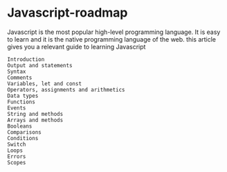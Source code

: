 # Javascript-roadmap



Javascript is the most popular high-level programming language. It is easy to learn and it is the native programming language of the web. this article gives you a relevant guide to learning Javascript

    Introduction
    Output and statements
    Syntax
    Comments
    Variables, let and const
    Operators, assignments and arithmetics
    Data types
    Functions
    Events
    String and methods
    Arrays and methods
    Booleans
    Comparisons
    Conditions
    Switch
    Loops
    Errors
    Scopes

